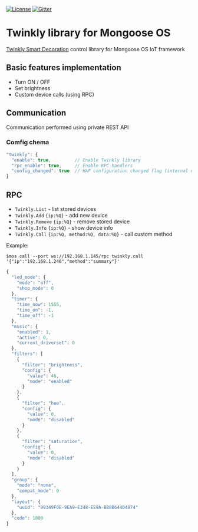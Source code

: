 [![License](https://img.shields.io/badge/License-Apache%202.0-blue.svg)](https://opensource.org/licenses/Apache-2.0)  [![Gitter](https://badges.gitter.im/cesanta/mongoose-os.svg)](https://gitter.im/cesanta/mongoose-os?utm_source=badge&utm_medium=badge&utm_campaign=pr-badge)

# Twinkly library for Mongoose OS

[Twinkly Smart Decoration](http://twinkly.com) control library for Mongoose OS IoT framework

## Basic features implementation

* Turn ON / OFF
* Set brightness
* Custom device calls (using RPC)

## Communication

Communication performed using private REST API

### Comfig chema

```javascript
"twinkly": {
  "enable": true,         // Enable Twinkly library
  "rpc_enable": true,     // Enable RPC handlers
  "config_changed": true  // HAP configuration changed flag (internal use)
}
```

## RPC

* `Twinkly.List` - list stored devices
* `Twinkly.Add` `{ip:%Q}` - add new device
* `Twinkly.Remove` `{ip:%Q}` - remove stored device
* `Twinkly.Info` `{ip:%Q}` - show device info
* `Twinkly.Call` `{ip:%Q, method:%Q, data:%Q}` - call custom method

Example:

`$mos call --port ws://192.168.1.145/rpc twinkly.call '{"ip":"192.168.1.246","method":"summary"}' `

```javascript
{
  "led_mode": {
    "mode": "off",
    "shop_mode": 0
  },
  "timer": {
    "time_now": 1555,
    "time_on": -1,
    "time_off": -1
  },
  "music": {
    "enabled": 1,
    "active": 0,
    "current_driverset": 0
  },
  "filters": [
    {
      "filter": "brightness",
      "config": {
        "value": 46,
        "mode": "enabled"
      }
    },
    {
      "filter": "hue",
      "config": {
        "value": 0,
        "mode": "disabled"
      }
    },
    {
      "filter": "saturation",
      "config": {
        "value": 0,
        "mode": "disabled"
      }
    }
  ],
  "group": {
    "mode": "none",
    "compat_mode": 0
  },
  "layout": {
    "uuid": "99349F0E-9EA9-E348-EE9A-BB8B644D4874"
  },
  "code": 1000
}
```
